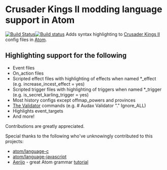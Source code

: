 # Crusader Kings II modding language support in Atom
[![Build Status](https://travis-ci.org/howlinweed/language-crusader-kings--i-i.svg?branch=master)](https://travis-ci.org/howlinweed/language-crusader-kings--i-i)[![Build status](https://ci.appveyor.com/api/projects/status/nc7sj58r6ogpumki/branch/master?svg=true)](https://ci.appveyor.com/project/howlinweed/language-crusader-kings-i-i/branch/master)
Adds syntax highlighting to [Crusader Kings II](https://www.paradoxplaza.com/crusader-kings-ii/CKCK02GSK-MASTER.html) config files in [Atom](https://atom.io).

## Highlighting support for the following

* Event files
* On_action files
* Scripted effect files with highlighting of effects when named \*\_effect (e.g. increase_incest_effect = yes)
* Scripted trigger files with highlighting of triggers when named \*\_trigger (e.g. is_secret_karling_trigger = yes)
* Most history configs except offmap_powers and provinces
* [The Validator](https://ck2.paradoxwikis.com/The_Validator) commands (e.g. # Audax Validator "." Ignore_ALL)
* Highlights event_targets
* And more!

Contributions are greatly appreciated.

Special thanks to the following who've unknowingly contributed to this projects:

* [atom/language-c](https://github.com/atom/language-c)
* [atom/language-javascript](https://github.com/atom/language-javascript)
* [Aerijo](https://github.com/Aerijo) - great Atom grammar [tutorial](https://gist.github.com/Aerijo/b8c82d647db783187804e86fa0a604a1)
